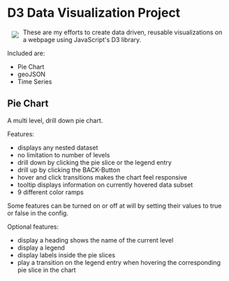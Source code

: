 # D3 Data Visualization Project

<a href="https://d3js.org"><img src="https://d3js.org/logo.svg" align="left" hspace="10" vspace="6"></a>

These are my efforts to create data driven, reusable visualizations on a webpage using JavaScript's D3 library.

Included are:

* Pie Chart
* geoJSON
* Time Series

## Pie Chart

A multi level, drill down pie chart.

Features:

* displays any nested dataset
* no limitation to number of levels
* drill down by clicking the pie slice or the legend entry
* drill up by clicking the BACK-Button
* hover and click transitions makes the chart feel responsive
* tooltip displays information on currently hovered data subset
* 9 different color ramps

Some features can be turned on or off at will by setting their values to true or false in the config.

Optional features:

* display a heading shows the name of the current level
* display a legend
* display labels inside the pie slices
* play a transition on the legend entry when hovering the corresponding pie slice in the chart

